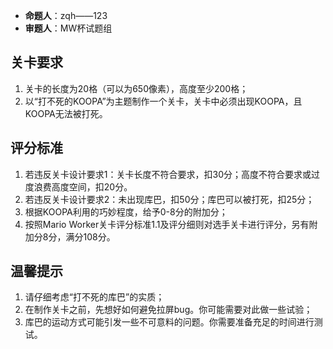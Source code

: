 - **命题人**：zqh——123
- **审题人**：MW杯试题组

## 关卡要求

1. 关卡的长度为20格（可以为650像素），高度至少200格；
2. 以“打不死的KOOPA”为主题制作一个关卡，关卡中必须出现KOOPA，且KOOPA无法被打死。

## 评分标准

1. 若违反关卡设计要求1：关卡长度不符合要求，扣30分；高度不符合要求或过度浪费高度空间，扣20分。
2. 若违反关卡设计要求2：未出现库巴，扣50分；库巴可以被打死，扣25分；
3. 根据KOOPA利用的巧妙程度，给予0-8分的附加分；
4. 按照Mario Worker关卡评分标准1.1及评分细则对选手关卡进行评分，另有附加分8分，满分108分。

## 温馨提示

1. 请仔细考虑“打不死的库巴”的实质；
2. 在制作关卡之前，先想好如何避免拉屏bug。你可能需要对此做一些试验；
3. 库巴的运动方式可能引发一些不可意料的问题。你需要准备充足的时间进行测试。